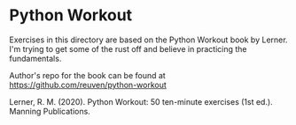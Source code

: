 # Python Workout

Exercises in this directory are based on the Python Workout book by Lerner.  I'm trying to get some of the rust off and believe in practicing the fundamentals.

Author's repo for the book can be found at https://github.com/reuven/python-workout

Lerner, R. M. (2020). Python Workout: 50 ten-minute exercises (1st ed.). Manning Publications.